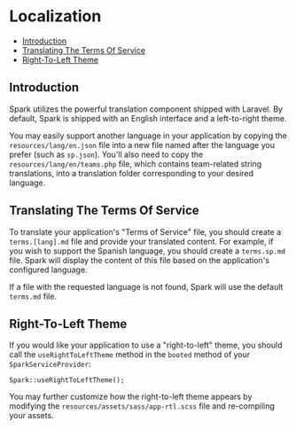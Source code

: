 # Localization

- [Introduction](#introduction)
- [Translating The Terms Of Service](#translating-terms-of-service)
- [Right-To-Left Theme](#right-to-left-theme)

<a name="introduction"></a>
## Introduction

Spark utilizes the powerful translation component shipped with Laravel. By default, Spark is shipped with an English interface and a left-to-right theme.

You may easily support another language in your application by copying the `resources/lang/en.json` file into a new file named after the language you prefer (such as `sp.json`). You'll also need to copy the `resources/lang/en/teams.php` file, which contains team-related string translations, into a translation folder corresponding to your desired language.

<a name="translating-terms-of-service"></a>
## Translating The Terms Of Service

To translate your application's "Terms of Service" file, you should create a `terms.[lang].md` file and provide your translated content. For example, if you wish to support the Spanish language, you should create a `terms.sp.md` file. Spark will display the content of this file based on the application's configured language.

If a file with the requested language is not found, Spark will use the default `terms.md` file.

<a name="right-to-left-theme"></a>
## Right-To-Left Theme

If you would like your application to use a "right-to-left" theme, you should call the `useRightToLeftTheme` method in the `booted` method of your `SparkServiceProvider`:

    Spark::useRightToLeftTheme();

You may further customize how the right-to-left theme appears by modifying the `resources/assets/sass/app-rtl.scss` file and re-compiling your assets.
